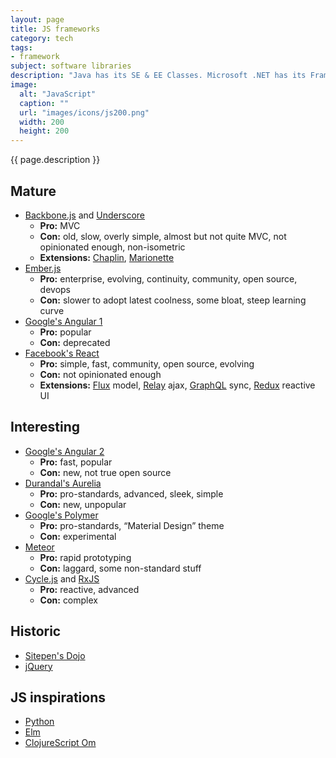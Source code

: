 ```yaml
---
layout: page
title: JS frameworks
category: tech
tags:
- framework
subject: software libraries
description: "Java has its SE & EE Classes. Microsoft .NET has its Framework Class Library. Ruby has its Rails. And JavaScript? has a multiverse of frameworks."
image:
  alt: "JavaScript"
  caption: ""
  url: "images/icons/js200.png"
  width: 200
  height: 200
---
```


{{ page.description }}

Mature
------
* [Backbone.js](http://backbonejs.org/) and [Underscore](http://underscorejs.org/)
    * __Pro:__ MVC
    * __Con:__ old, slow, overly simple, almost but not quite MVC, not opinionated enough, non-isometric
    * __Extensions:__ [Chaplin](http://chaplinjs.org/), [Marionette](http://marionettejs.com/)
* [Ember.js](http://emberjs.com/)
    * __Pro:__ enterprise, evolving, continuity, community, open source, devops
    * __Con:__ slower to adopt latest coolness, some bloat, steep learning curve
* [Google's Angular 1](https://angularjs.org/)
    * __Pro:__ popular
    * __Con:__ deprecated
* [Facebook's React](https://facebook.github.io/react/)
    * __Pro:__ simple, fast, community, open source, evolving
    * __Con:__ not opinionated enough
    * __Extensions:__ [Flux](https://facebook.github.io/flux/) model, [Relay](https://facebook.github.io/relay/) ajax, [GraphQL](http://graphql.org/) sync, [Redux](http://redux.js.org/) reactive UI

Interesting
-----------
* [Google's Angular 2](https://angular.io/)
    * __Pro:__ fast, popular
    * __Con:__ new, not true open source
* [Durandal's Aurelia](http://aurelia.io/)
    * __Pro:__ pro-standards, advanced, sleek, simple
    * __Con:__ new, unpopular
* [Google's Polymer](https://www.polymer-project.org/1.0/)
    * __Pro:__ pro-standards, “Material Design” theme
    * __Con:__ experimental
* [Meteor](https://www.meteor.com/)
    * __Pro:__ rapid prototyping
    * __Con:__ laggard, some non-standard stuff
* [Cycle.js](http://cycle.js.org/) and [RxJS](http://reactivex.io/)
    * __Pro:__ reactive, advanced
    * __Con:__ complex

Historic
--------
* [Sitepen's Dojo](https://dojotoolkit.org/)
* [jQuery](https://jquery.com/)

JS inspirations
---------------
* [Python](https://www.python.org/)
* [Elm](http://elm-lang.org/)
* [ClojureScript Om](https://github.com/omcljs/om#om)
